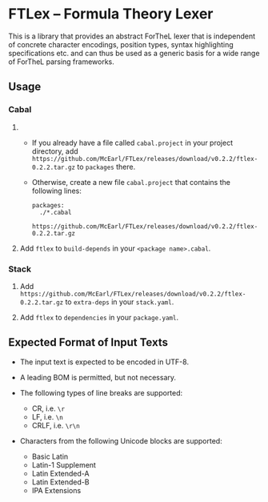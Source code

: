 # FTLex – Formula Theory Lexer

This is a library that provides an abstract ForTheL lexer that is independent
of concrete character encodings, position types, syntax highlighting
specifications etc. and can thus be used as a generic basis for a wide range of
ForTheL parsing frameworks.


## Usage

### Cabal

1.  * If you already have a file called `cabal.project` in your project directory,
      add `https://github.com/McEarl/FTLex/releases/download/v0.2.2/ftlex-0.2.2.tar.gz`
      to `packages` there.

    * Otherwise, create a new file `cabal.project` that contains the following lines:

      ```cabal
      packages:
        ./*.cabal
        https://github.com/McEarl/FTLex/releases/download/v0.2.2/ftlex-0.2.2.tar.gz
      ```

2.  Add `ftlex` to `build-depends` in your `<package name>.cabal`.


### Stack

1.  Add `https://github.com/McEarl/FTLex/releases/download/v0.2.2/ftlex-0.2.2.tar.gz`
    to `extra-deps` in your `stack.yaml`.

2.  Add `ftlex` to `dependencies` in your `package.yaml`.


## Expected Format of Input Texts

* The input text is expected to be encoded in UTF-8.

* A leading BOM is permitted, but not necessary.

* The following types of line breaks are supported:

  - CR, i.e. `\r`
  - LF, i.e. `\n`
  - CRLF, i.e. `\r\n`

* Characters from the following Unicode blocks are supported:

  - Basic Latin
  - Latin-1 Supplement
  - Latin Extended-A
  - Latin Extended-B
  - IPA Extensions
